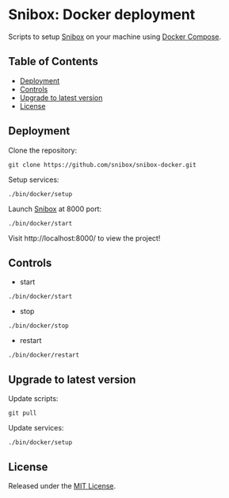 # Snibox: Docker deployment
Scripts to setup [Snibox](https://github.com/snibox/snibox) on your machine using [Docker Compose](https://docs.docker.com/compose/).

## Table of Contents
- [Deployment](#deployment)
- [Controls](#controls)
- [Upgrade to latest version](#upgrade-to-latest-version)    
- [License](#license)

## Deployment
Clone the repository:
```
git clone https://github.com/snibox/snibox-docker.git
```

Setup services:
```
./bin/docker/setup
```

Launch [Snibox](https://github.com/snibox/snibox) at 8000 port:
```
./bin/docker/start
```

Visit http://localhost:8000/ to view the project!

## Controls
- start
```
./bin/docker/start
```

- stop
```
./bin/docker/stop
```

- restart
```
./bin/docker/restart
```

## Upgrade to latest version

Update scripts:
```
git pull
```

Update services:
```
./bin/docker/setup
```

## License
Released under the [MIT License](https://opensource.org/licenses/MIT).

